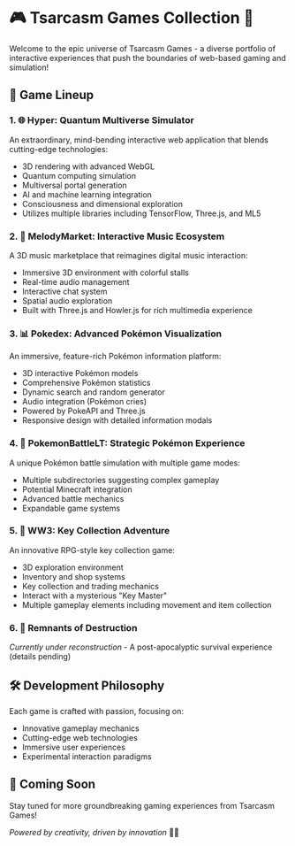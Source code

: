 # 🎮 Tsarcasm Games Collection 🚀

Welcome to the epic universe of Tsarcasm Games - a diverse portfolio of interactive experiences that push the boundaries of web-based gaming and simulation!

## 🌟 Game Lineup

### 1. 🌐 Hyper: Quantum Multiverse Simulator
An extraordinary, mind-bending interactive web application that blends cutting-edge technologies:
- 3D rendering with advanced WebGL
- Quantum computing simulation
- Multiversal portal generation
- AI and machine learning integration
- Consciousness and dimensional exploration
- Utilizes multiple libraries including TensorFlow, Three.js, and ML5

### 2. 🎵 MelodyMarket: Interactive Music Ecosystem
A 3D music marketplace that reimagines digital music interaction:
- Immersive 3D environment with colorful stalls
- Real-time audio management
- Interactive chat system
- Spatial audio exploration
- Built with Three.js and Howler.js for rich multimedia experience

### 3. 📊 Pokedex: Advanced Pokémon Visualization
An immersive, feature-rich Pokémon information platform:
- 3D interactive Pokémon models
- Comprehensive Pokémon statistics
- Dynamic search and random generator
- Audio integration (Pokémon cries)
- Powered by PokeAPI and Three.js
- Responsive design with detailed information modals

### 4. 🐉 PokemonBattleLT: Strategic Pokémon Experience
A unique Pokémon battle simulation with multiple game modes:
- Multiple subdirectories suggesting complex gameplay
- Potential Minecraft integration
- Advanced battle mechanics
- Expandable game systems

### 5. 🔑 WW3: Key Collection Adventure
An innovative RPG-style key collection game:
- 3D exploration environment
- Inventory and shop systems
- Key collection and trading mechanics
- Interact with a mysterious "Key Master"
- Multiple gameplay elements including movement and item collection

### 6. 🔫 Remnants of Destruction
*Currently under reconstruction* - A post-apocalyptic survival experience (details pending)

## 🛠 Development Philosophy
Each game is crafted with passion, focusing on:
- Innovative gameplay mechanics
- Cutting-edge web technologies
- Immersive user experiences
- Experimental interaction paradigms

## 🌈 Coming Soon
Stay tuned for more groundbreaking gaming experiences from Tsarcasm Games!

*Powered by creativity, driven by innovation* 🎲✨
